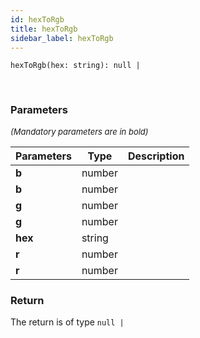 ```yaml
---
id: hexToRgb
title: hexToRgb
sidebar_label: hexToRgb
---
```


```tsx
hexToRgb(hex: string): null | 
```
<br/>



### Parameters

<font size="2"><i>(Mandatory parameters are in bold)</i></font>

| Parameters | Type | Description |
| --------- | ---- | ----------- |
| **b** | number |  |
| **b** | number |  |
| **g** | number |  |
| **g** | number |  |
| **hex** | string |  |
| **r** | number |  |
| **r** | number |  |


### Return



The return is of type <code>null | </code>